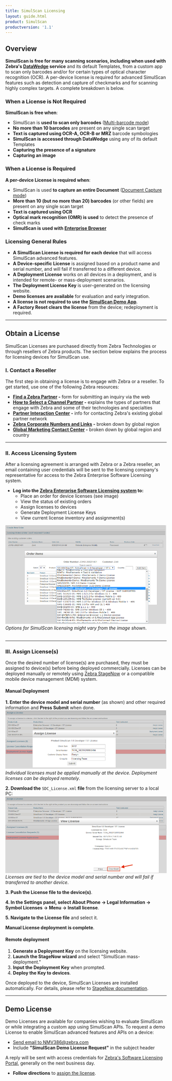 ```yaml
---
title: SimulScan Licensing
layout: guide.html
product: SimulScan
productversion: '1.1'
---
```

## Overview

**SimulScan is free for many scanning scenarios, including when used with Zebra's [DataWedge](../../../../datawedge) service** and its default Templates, from a custom app to scan only barcodes and/or for certain types of optical character recognition (OCR). A per-device license is required for advanced SimulScan features such as detection and capture of checkmarks and for scanning highly complex targets. A complete breakdown is below. 

### When a License is Not Required 

**SimulScan is free when**: 

* SimulScan is **used to scan only barcodes** ([Multi-barcode mode](../glossary/#multibarcodemode))
* **No more than 10 barcodes** are present on any single scan target 
* **Text is captured using OCR-A, OCR-B or MRZ** barcode symbologies
* **SimulScan is accessed through DataWedge** using any of its default Templates
* **Capturing the presence of a signature**
* **Capturing an image** 

### When a License is Required 

**A per-device License is required when**: 

* SimulScan is used **to capture an entire Document** ([Document Capture mode](../glossary/#documentcapturemode))
* **More than 10 (but no more than 20) barcodes** (or other fields) are present on any single scan target
* **Text is captured using OCR**
* **Optical mark recognition (OMR) is used** to detect the presence of check marks  
* **SimulScan is used with [Enterprise Browser](../../../../enterprise-browser)**

### Licensing General Rules

* **A SimulScan License is required for each device** that will access SimulScan advanced features. 
* **A Device-specific License** is assigned based on a product name and serial number, and will fail if transferred to a different device.
* **A Deployment License** works on all devices in a deployment, and is intended for remote- or mass-deployment scenarios. 
* **The Deployment License Key** is user-generated on the licensing website.
* **Demo licenses are available** for evaluation and early integration. 
* **A license is not required to use the [SimulScan Demo App](../demo)**.
* **A Factory Reset clears the license** from the device; redeployment is required. 

-----

## Obtain a License
SimulScan Licenses are purchased directly from Zebra Technologies or through resellers of Zebra products. The section below explains the process for licensing devices for SimulScan use. 

### I. Contact a Reseller 
The first step in obtaining a license is to engage with Zebra or a reseller. To get started, use one of the following Zebra resources: 

* **[Find a Zebra Partner](https://www.zebra.com/us/en/partners/find-a-zebra-partner.html) -** form for submitting an inquiry via the web
* **[How to Select a Channel Partner](https://www.zebra.com/us/en/partners/find-a-zebra-partner/selecting-the-right-channel-partner.html) -** explains the types of partners that engage with Zebra and some of their technologies and specialties
* **[Partner Interaction Center](https://www.zebra.com/us/en/partners/partner-interaction-center.html) -** info for contacting Zebra's existing global partner network
* **[Zebra Corporate Numbers and Links](https://www.zebra.com/us/en/about-zebra/contact-zebra.html) -** broken down by global region
* **[Global Marketing Contact Center](https://www.zebra.com/us/en/about-zebra/contact-zebra/marketing-contact-center.html) -** broken down by global region and country

-----

### II. Access Licensing System
After a licensing agreement is arranged with Zebra or a Zebra reseller, an email containing user credentials will be sent to the licensing company's representative for access to the Zebra Enterprise Software Licensing system. 

* **Log into the [Zebra Enterprise Software Licensing system](https://softwarelicensing.zebra.com/) to:** 
	* Place an order for device licenses (see image)
	* View the status of existing orders
	* Assign licenses to devices 
	* Generate Deployment License Keys
	* View current license inventory and assignment(s)

![img](addorder.png)
_Options for SimulScan licensing might vary from the image shown_.  
<br>

-----

### III. Assign License(s)
Once the desired number of license(s) are purchased, they must be assigned to device(s) before being deployed commercially. Licenses can be deployed manually or remotely using [Zebra StageNow](../../../../stagenow) or a compatible mobile device management (MDM) system.

#### Manual Deployment
**&#49;. Enter the device model and serial number** (as shown) and other required information and **Press Submit** when done. 
![img](assignlicense.png)
_Individual licenses must be applied manually at the device. Deployment licenses can be deployed remotely_.
<br>

**&#50;. Download the** `SDC_License.xml` **file** from the licensing server to a local PC:
![img](downloadlicense.png)
_Licenses are tied to the device model and serial number and will fail if transferred to another device_.
<br>

**&#51;. Push the License file to the device(s)**.

**&#52;. In the Settings panel, select About Phone -> Legal Information -> Symbol Licenses -> Menu -> Install license**.

**&#53;. Navigate to the License file** and select it.

**Manual License deployment is complete**. 

#### Remote deployment

1. **Generate a Deployment Key** on the licensing website. 
2. **Launch the StageNow wizard** and select "SimulScan mass-deployment."
3. **Input the Deployment Key** when prompted. 
4. **Deploy the Key to devices**.  

Once deployed to the device, SimulScan Licenses are installed automatically. For details, please refer to [StageNow documentation](../../../../stagenow). 

-----

## Demo License
Demo Licenses are available for companies wishing to evaluate SimulScan or while integrating a custom app using SimulScan APIs. To request a demo License to enable SimulScan advanced features and APIs on a device:

* [Send email to NMV386@zebra.com](mailto:NMV386@zebra.com?Subject=SimulScan%20Demo%20License%20Request) 
* Include **"SimulScan Demo License Request"** in the subject header

A reply will be sent with access credentials for [Zebra's Software Licensing Portal](https://softwarelicensing.zebra.com/), generally on the next business day. 

* **Follow directions** to [assign the license](#iiiassignlicenses). 

<!--
## Device License
SimulScan licenses are purchased through Zebra Technologies product resellers. Licensees receive an email with access credentials for the [Zebra Enterprise Software Licensing system](https://softwarelicensing.zebra.com/), where licenses are allocated to devices by an administrator. The general process is explained below. For additional help, please refer to [Licensing documentation](https://softwarelicensing.zebra.com/documentation/index.html). 

**License types**:
* **Device-specific License -** assigned to a specific device based on the product name and serial number. This License will fail if an attempt is made to apply it to a device other than the device to which it was originally assigned.

* **Deployment License -** works across an entire device deployment. This is useful for remote or mass-deployment scenarios. The Deployment key is generated on the licensing website.

Both license types can be applied using either of the methods below.  




-->